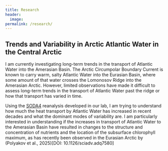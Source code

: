 ```yaml
---
title: Research
header:
  image:
permalink: /research/
---
```


## Trends and Variability in Arctic Atlantic Water in the Central Arctic

I am currently investigating long-term trends in the transport of Atlantic Water into the Amerasian Basin. The Arctic Circumpolar Boundary Current is known to carry warm, salty Atlantic Water into the Eurasian Basin, where some amount of that water crosses the Lomonosov Ridge into the Amerasian Arctic. However, limited observations have made it difficult to assess long-term trends in the transport of Atlantic Water past the ridge or how that transport has varied in time.

Using the [SODA4](https://soda.umd.edu) reanalysis developed in our lab, I am trying to understand how much the heat transport by Atlantic Water has increased in recent decades and what the dominant modes of variability are. I am particularly interested in understanding if the increases in transport of Atlantic Water to the Amerasian Basin have resulted in changes to the structure and concentration of nutrients and the location of the subsurface chlorophyll maximum, as has recently been observed in the Eurasian Arctic by (Polyakov et al., 2025)[DOI: 10.1126/sciadv.adq7580]
